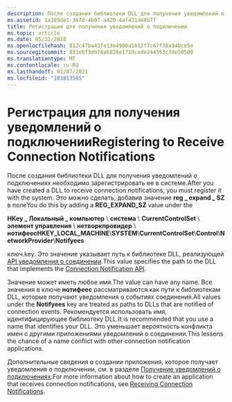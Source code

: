 ```yaml
---
description: После создания библиотеки DLL для получения уведомлений о подключениях необходимо зарегистрировать ее в системе.
ms.assetid: 1a389de1-367d-4b07-a420-4af431d48b7f
title: Регистрация для получения уведомлений о подключении
ms.topic: article
ms.date: 05/31/2018
ms.openlocfilehash: 812c47ba43fe13e4908a1812f7c67f38a94bce5e
ms.sourcegitcommit: 831e8f3db78ab820e1710cede244553c70e50500
ms.translationtype: MT
ms.contentlocale: ru-RU
ms.lasthandoff: 01/07/2021
ms.locfileid: "103813585"
---
```

# <a name="registering-to-receive-connection-notifications"></a><span data-ttu-id="1e7bf-103">Регистрация для получения уведомлений о подключении</span><span class="sxs-lookup"><span data-stu-id="1e7bf-103">Registering to Receive Connection Notifications</span></span>

<span data-ttu-id="1e7bf-104">После создания библиотеки DLL для получения уведомлений о подключениях необходимо зарегистрировать ее в системе.</span><span class="sxs-lookup"><span data-stu-id="1e7bf-104">After you have created a DLL to receive connection notifications, you must register it with the system.</span></span> <span data-ttu-id="1e7bf-105">Это можно сделать, добавив значение **reg \_ expand \_ SZ** в поле</span><span class="sxs-lookup"><span data-stu-id="1e7bf-105">You do this by adding a **REG\_EXPAND\_SZ** value under the</span></span>

<span data-ttu-id="1e7bf-106">**HKey \_ Локальный \_ компьютер** \\ **система** \\ **CurrentControlSet** \\ **элемент управления** \\ **нетворкпровидер** \\ **нотифеес**</span><span class="sxs-lookup"><span data-stu-id="1e7bf-106">**HKEY\_LOCAL\_MACHINE**\\**SYSTEM**\\**CurrentControlSet**\\**Control**\\**NetworkProvider**\\**Notifyees**</span></span>

<span data-ttu-id="1e7bf-107">ключ.</span><span class="sxs-lookup"><span data-stu-id="1e7bf-107">key.</span></span> <span data-ttu-id="1e7bf-108">Это значение указывает путь к библиотеке DLL, реализующей [API уведомления о соединении](connection-notification-api.md).</span><span class="sxs-lookup"><span data-stu-id="1e7bf-108">This value specifies the path to the DLL that implements the [Connection Notification API](connection-notification-api.md).</span></span>

<span data-ttu-id="1e7bf-109">Значение может иметь любое имя.</span><span class="sxs-lookup"><span data-stu-id="1e7bf-109">The value can have any name.</span></span> <span data-ttu-id="1e7bf-110">Все значения в ключе **нотифеес** рассматриваются как пути к библиотекам DLL, которые получают уведомления о событиях соединения.</span><span class="sxs-lookup"><span data-stu-id="1e7bf-110">All values under the **Notifyees** key are treated as paths to DLLs that are notified of connection events.</span></span> <span data-ttu-id="1e7bf-111">Рекомендуется использовать имя, идентифицирующее библиотеку DLL.</span><span class="sxs-lookup"><span data-stu-id="1e7bf-111">It is recommended that you use a name that identifies your DLL.</span></span> <span data-ttu-id="1e7bf-112">Это уменьшает вероятность конфликта имен с другими приложениями уведомлений о соединении.</span><span class="sxs-lookup"><span data-stu-id="1e7bf-112">This lessens the chance of a name conflict with other connection notification applications.</span></span>

<span data-ttu-id="1e7bf-113">Дополнительные сведения о создании приложения, которое получает уведомления о подключении, см. в разделе [Получение уведомлений о подключениях](receiving-connection-notifications.md).</span><span class="sxs-lookup"><span data-stu-id="1e7bf-113">For more information about how to create an application that receives connection notifications, see [Receiving Connection Notifications](receiving-connection-notifications.md).</span></span>

 

 



